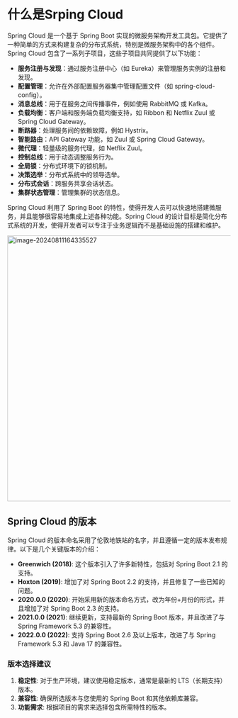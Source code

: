 

# 什么是Srping Cloud

Spring Cloud 是一个基于 Spring Boot 实现的微服务架构开发工具包。它提供了一种简单的方式来构建复杂的分布式系统，特别是微服务架构中的各个组件。Spring Cloud 包含了一系列子项目，这些子项目共同提供了以下功能：

- **服务注册与发现**：通过服务注册中心（如 Eureka）来管理服务实例的注册和发现。
- **配置管理**：允许在外部配置服务器集中管理配置文件（如 spring-cloud-config）。
- **消息总线**：用于在服务之间传播事件，例如使用 RabbitMQ 或 Kafka。
- **负载均衡**：客户端和服务端负载均衡支持，如 Ribbon 和 Netflix Zuul 或 Spring Cloud Gateway。
- **断路器**：处理服务间的依赖故障，例如 Hystrix。
- **智能路由**：API Gateway 功能，如 Zuul 或 Spring Cloud Gateway。
- **微代理**：轻量级的服务代理，如 Netflix Zuul。
- **控制总线**：用于动态调整服务行为。
- **全局锁**：分布式环境下的锁机制。
- **决策选举**：分布式系统中的领导选举。
- **分布式会话**：跨服务共享会话状态。
- **集群状态管理**：管理集群的状态信息。

Spring Cloud 利用了 Spring Boot 的特性，使得开发人员可以快速地搭建微服务，并且能够很容易地集成上述各种功能。Spring Cloud 的设计目标是简化分布式系统的开发，使得开发者可以专注于业务逻辑而不是基础设施的搭建和维护。



<img src="https://ipman-1304583208.cos.ap-nanjing.myqcloud.com/rpcman/2024-08-11-084337.png" alt="image-20240811164335527" style="width:600px;" />





## Spring Cloud 的版本

Spring Cloud 的版本命名采用了伦敦地铁站的名字，并且遵循一定的版本发布规律。以下是几个关键版本的介绍：

- **Greenwich (2018)**: 这个版本引入了许多新特性，包括对 Spring Boot 2.1 的支持。
- **Hoxton (2019)**: 增加了对 Spring Boot 2.2 的支持，并且修复了一些已知的问题。
- **2020.0.0 (2020)**: 开始采用新的版本命名方式，改为年份+月份的形式，并且增加了对 Spring Boot 2.3 的支持。
- **2021.0.0 (2021)**: 继续更新，支持最新的 Spring Boot 版本，并且改进了与 Spring Framework 5.3 的兼容性。
- **2022.0.0 (2022)**: 支持 Spring Boot 2.6 及以上版本，改进了与 Spring Framework 5.3 和 Java 17 的兼容性。

### 版本选择建议

1. **稳定性**: 对于生产环境，建议使用稳定版本，通常是最新的 LTS（长期支持）版本。
2. **兼容性**: 确保所选版本与您使用的 Spring Boot 和其他依赖库兼容。
3. **功能需求**: 根据项目的需求来选择包含所需特性的版本。
